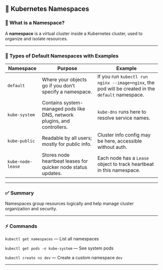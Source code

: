 ## 📂 Kubernetes Namespaces

### 🔑 What is a Namespace?

A **namespace** is a virtual cluster inside a Kubernetes cluster, used to organize and isolate resources.

---

### 📌 Types of Default Namespaces with Examples

| Namespace         | Purpose                                                                  | Example                                                                                           |
| ----------------- | ------------------------------------------------------------------------ | ------------------------------------------------------------------------------------------------- |
| `default`         | Where your objects go if you don’t specify a namespace.                  | If you run `kubectl run nginx --image=nginx`, the pod will be created in the `default` namespace. |
| `kube-system`     | Contains system-managed pods like DNS, network plugins, and controllers. | `kube-dns` runs here to resolve service names.                                                    |
| `kube-public`     | Readable by all users; mostly for public info.                           | Cluster info config may be here, accessible without auth.                                         |
| `kube-node-lease` | Stores node heartbeat leases for quicker node status updates.            | Each node has a `Lease` object to track heartbeat in this namespace.                              |

---

### ✅ Summary

Namespaces group resources logically and help manage cluster organization and security.

---

### ⚡ Commands

`kubectl get namespaces` — List all namespaces

`kubectl get pods -n kube-system` — See system pods

`kubectl create ns dev` — Create a custom namespace `dev`

---
